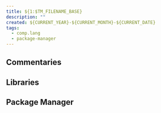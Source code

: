 ```yaml
---
title: ${1:$TM_FILENAME_BASE}
description: ""
created: ${CURRENT_YEAR}-${CURRENT_MONTH}-${CURRENT_DATE}
tags:
  - comp.lang
  - package-manager
---
```


## Commentaries

## Libraries

## Package Manager
